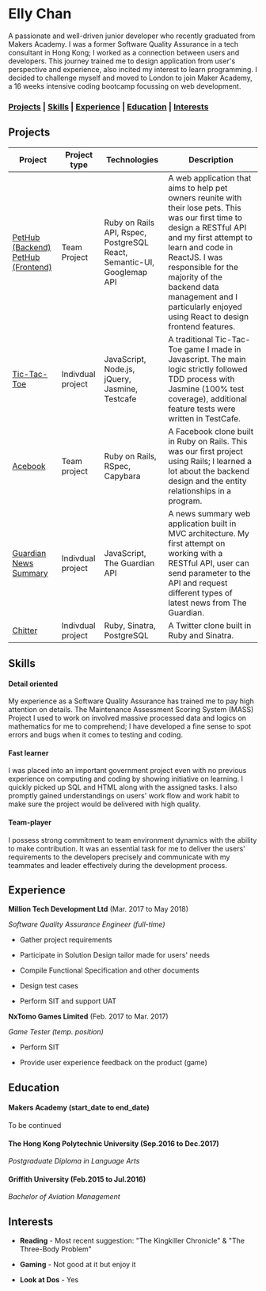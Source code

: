 # Elly Chan 

A passionate and well-driven junior developer who recently graduated from Makers Academy. I was a former Software Quality Assurance
in a tech consultant in Hong Kong; I worked as a connection between users and developers. This journey trained me to design application from user's perspective and experience, also incited my interest to learn programming. I decided to challenge myself and moved to London to join Maker Academy, a 16 weeks intensive coding bootcamp focussing on web development. 

### [Projects](#projects) |  [Skills](#skills) |  [Experience](#experience) |  [Education](#education) | [Interests](#interests)

## Projects 

| Project | Project type | Technologies | Description | 
|---|---|---|---|
| [PetHub (Backend)](https://github.com/EllyChanx/PetHub-backend)<br />[PetHub (Frontend)](https://github.com/EllyChanx/PetHub-frontend)  | Team Project | Ruby on Rails API, Rspec, PostgreSQL <br />React, Semantic-UI, <br />Googlemap API| A web application that aims to help pet owners reunite with their lose pets. This was our first time to design a RESTful API and my first attempt to learn and code in ReactJS. I was responsible for the majority of the backend data management and I particularly enjoyed using React to design frontend features. | 
| [Tic-Tac-Toe](https://github.com/EllyChanx/tic_tac_toe) | Indivdual project | JavaScript, Node.js, jQuery, Jasmine, Testcafe | A traditional Tic-Tac-Toe game I made in Javascript. The main logic strictly followed TDD process with Jasmine (100% test coverage), additional feature tests were written in TestCafe.| 
| [Acebook](https://github.com/EllyChanx/acebook-unicorns) | Team project | Ruby on Rails, RSpec, Capybara | A Facebook clone built in Ruby on Rails. This was our first project using Rails; I learned a lot about the backend design and the entity relationships in a program. |
| [Guardian News Summary](https://github.com/EllyChanx/news-summary-challenge) | Indivdual project | JavaScript, The Guardian API | A news summary web application built in MVC architecture. My first attempt on working with a RESTful API, user can send parameter to the API and request different types of latest news from The Guardian. |
| [Chitter](https://github.com/EllyChanx/chitter-challenge) | Indivdual project | Ruby, Sinatra, PostgreSQL | A Twitter clone built in Ruby and Sinatra. | 

## Skills 

#### Detail oriented 

My experience as a Software Quality Assurance has trained me to pay high attention on details. The Maintenance Assessment Scoring System (MASS) Project I used to work on involved massive processed data and logics on mathematics for me to comprehend; I have developed a fine sense to spot errors and bugs when it comes to testing and coding. 

  

#### Fast learner 

I was placed into an important government project even with no previous experience on computing and coding by showing initiative on learning. I quickly picked up SQL and HTML along with the assigned tasks. I also promptly gained understandings on users' work flow and work habit to make sure the project would be delivered with high quality. 

#### Team-player 

I possess strong commitment to team environment dynamics with the ability to make contribution. It was an essential task for me to deliver the users' requirements to the developers precisely and communicate with my teammates and leader effectively during the development process. 

## Experience 

**Million Tech Development Ltd** (Mar. 2017 to May 2018)     

*Software Quality Assurance Engineer (full-time)* 

- Gather project requirements 

- Participate in Solution Design tailor made for users' needs 

- Compile Functional Specification and other documents 

- Design test cases 

- Perform SIT and support UAT 

  

**NxTomo Games Limited** (Feb. 2017 to Mar. 2017)    

*Game Tester (temp. position)* 

  

- Perform SIT  

- Provide user experience feedback on the product (game) 

  

## Education 

  

#### Makers Academy (start_date to end_date) 

To be continued 

  

#### The Hong Kong Polytechnic University (Sep.2016 to Dec.2017) 

*Postgraduate Diploma in Language Arts* 

  

#### Griffith University (Feb.2015 to Jul.2016) 

*Bachelor of Aviation Management* 

  

## Interests 

- **Reading** - Most recent suggestion: "The Kingkiller Chronicle" & "The Three-Body Problem" 

- **Gaming** - Not good at it but enjoy it 

- **Look at Dos** - Yes 
